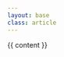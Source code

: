 ```yaml
---
layout: base
class: article
---
```


<x-book>
    <span slot="left"><i class="icon fa fa-arrow-circle-left"></i></span>
    <span slot='right'><i class="icon fa fa-arrow-circle-right"></i></span>
    <span slot="content">
        <article>{{ content }}</article>
    </span>
</x-book>
